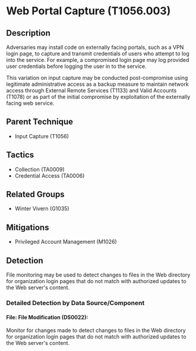 # Web Portal Capture (T1056.003)

## Description
Adversaries may install code on externally facing portals, such as a VPN login page, to capture and transmit credentials of users who attempt to log into the service. For example, a compromised login page may log provided user credentials before logging the user in to the service.

This variation on input capture may be conducted post-compromise using legitimate administrative access as a backup measure to maintain network access through External Remote Services (T1133) and Valid Accounts (T1078) or as part of the initial compromise by exploitation of the externally facing web service.

## Parent Technique
- Input Capture (T1056)

## Tactics
- Collection (TA0009)
- Credential Access (TA0006)

## Related Groups
- Winter Vivern (G1035)

## Mitigations
- Privileged Account Management (M1026)

## Detection
File monitoring may be used to detect changes to files in the Web directory for organization login pages that do not match with authorized updates to the Web server's content.

### Detailed Detection by Data Source/Component
#### File: File Modification (DS0022): 
Monitor for changes made to detect changes to files in the Web directory for organization login pages that do not match with authorized updates to the Web server's content.

